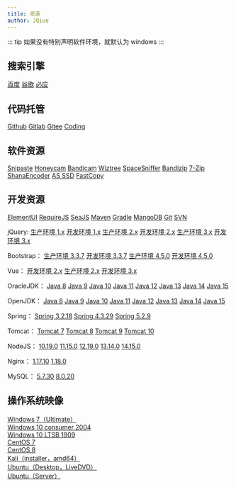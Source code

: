 ```yaml
---
title: 资源
author: JQiue
---
```


::: tip
如果没有特别声明软件环境，就默认为 windows
:::

## 搜索引擎

[百度](https://www.baidu.com)
[谷歌](https://www.google.com)
[必应](https://www.bing.com)

## 代码托管

[Github](https://github.com)
[Gitlab](https://gitlab.com)
[Gitee](https://gitee.com)
[Coding](https://coding.net)

## 软件资源

[Snipaste](https://dl.snipaste.com/win-x64-beta-cn)
[Honeycam](http://www.bandisoft.com/honeycam/beta/)
[Bandicam](https://www.bandicam.cn/downloads/ing/)
[Wiztree](https://antibody-software.com/files/wiztree_3_33_setup.exe)
[SpaceSniffer](https://590m.com/file/tempdir-UjRWYldjXTxRY1EwBzZVKlJjUWhXbw4_C2BVOwJhADlSMlF7V2QPYlNoBWIDM1I0Vm1UZlNjCjg)
[Bandizip](http://www.bandisoft.com/bandizip/dl/)
[7-Zip](https://www.7-zip.org/a/7z2000-x64.exe)
[ShanaEncoder](https://www.jianguoyun.com/p/DYKVIdAQ3f74BxiE1ZwD)
[AS SSD](https://www.alex-is.de/progs/AS%20SSD%20Benchmark.zip)
[FastCopy](https://dforest.watch.impress.co.jp/library/f/fastcopy/11574/FastCopy392_installer.exe)

## 开发资源

[ElementUI](https://github.com/ElemeFE/element/archive/v2.14.0.zip)
[RequireJS](https://requirejs.org/docs/release/2.3.6/minified/require.js)
[SeaJS](https://github.com/seajs/seajs/archive/2.2.3.zip)
[Maven](https://mirror.bit.edu.cn/apache/maven/maven-3/3.6.3/binaries/apache-maven-3.6.3-bin.tar.gz)
[Gradle](https://services.gradle.org/distributions/gradle-6.4.1-all.zip)
[MangoDB](https://fastdl.mongodb.org/windows/mongodb-windows-x86_64-4.4.1.zip)
[Git](https://git-scm.com/download/win)
[SVN](https://osdn.net/projects/tortoisesvn/storage/1.13.1/Application/TortoiseSVN-1.13.1.28686-x64-svn-1.13.0.msi/)

jQuery:
[生产环境 1.x](https://code.jquery.com/jquery-1.12.4.js)
[开发环境 1.x](https://code.jquery.com/jquery-1.12.4.min.js)
[生产环境 2.x](https://code.jquery.com/jquery-2.2.4.js)
[开发环境 2.x](https://code.jquery.com/jquery-2.2.4.min.js)
[生产环境 3.x](https://code.jquery.com/jquery-3.5.1.js)
[开发环境 3.x](https://code.jquery.com/jquery-3.5.1.min.js)

Bootstrap：
[生产环境 3.3.7](https://github.com/twbs/bootstrap/releases/download/v3.3.7/bootstrap-3.3.7-dist.zip)
[开发环境 3.3.7](https://github.com/twbs/bootstrap/archive/v3.3.7.zip)
[生产环境 4.5.0](https://github.com/twbs/bootstrap/releases/download/v4.5.0/bootstrap-4.5.0-dist.zip)
[开发环境 4.5.0](https://github.com/twbs/bootstrap/archive/v4.5.0.zip)

Vue：
[开发环境 2.x](https://cn.vuejs.org/js/vue.js)
[生产环境 2.x](https://cn.vuejs.org/js/vue.min.js)
[开发环境 3.x](https://unpkg.com/vue@next)

OracleJDK：
[Java 8](https://www.oracle.com/java/technologies/javase/javase8u211-later-archive-downloads.html)
[Java 9](https://www.jianguoyun.com/p/Deix2OgQ3f74Bxj9ypYD](https://www.oracle.com/java/technologies/javase/javase9-archive-downloads.html))
[Java 10](https://www.oracle.com/java/technologies/java-archive-javase10-downloads.html)
[Java 11](https://www.oracle.com/java/technologies/javase/jdk11-archive-downloads.html)
[Java 12](https://www.oracle.com/java/technologies/javase/jdk12-archive-downloads.html)
[Java 13](https://www.oracle.com/java/technologies/javase/jdk13-archive-downloads.html)
[Java 14](https://www.oracle.com/java/technologies/javase/jdk14-archive-downloads.html)
[Java 15](https://www.oracle.com/java/technologies/javase/jdk15-archive-downloads.html)

OpenJDK：
[Java 8](https://mirrors.tuna.tsinghua.edu.cn/AdoptOpenJDK/8/jdk/x64/windows/)
[Java 9](https://mirrors.tuna.tsinghua.edu.cn/AdoptOpenJDK/9/jdk/x64/windows/)
[Java 10](https://mirrors.tuna.tsinghua.edu.cn/AdoptOpenJDK/10/jdk/x64/windows/)
[Java 11](https://mirrors.tuna.tsinghua.edu.cn/AdoptOpenJDK/11/jdk/x64/windows/)
[Java 12](https://mirrors.tuna.tsinghua.edu.cn/AdoptOpenJDK/12/jdk/x64/windows/)
[Java 13](https://mirrors.tuna.tsinghua.edu.cn/AdoptOpenJDK/13/jdk/x64/windows/)
[Java 14](https://mirrors.tuna.tsinghua.edu.cn/AdoptOpenJDK/14/jdk/x64/windows/)
[Java 15](https://mirrors.tuna.tsinghua.edu.cn/AdoptOpenJDK/15/jdk/x64/windows/)

Spring：
[Spring 3.2.18](https://repo.spring.io/list/libs-release-local/org/springframework/spring/3.2.18.RELEASE/spring-framework-3.2.18.RELEASE-dist.zip)
[Spring 4.3.29](https://repo.spring.io/list/libs-release-local/org/springframework/spring/4.3.29.RELEASE/spring-framework-4.3.29.RELEASE-dist.zip)
[Spring 5.2.9](https://repo.spring.io/list/libs-release-local/org/springframework/spring/5.2.9.RELEASE/spring-5.2.9.RELEASE-dist.zip)

Tomcat：
[Tomcat 7](https://downloads.apache.org/tomcat/tomcat-7/v7.0.106/bin/apache-tomcat-7.0.106-windows-x64.zip)
[Tomcat 8](https://downloads.apache.org/tomcat/tomcat-8/v8.5.59/bin/apache-tomcat-8.5.59-windows-x64.zip)
[Tomcat 9](https://downloads.apache.org/tomcat/tomcat-9/v9.0.39/bin/apache-tomcat-9.0.39-windows-x64.zip)
[Tomcat 10](https://downloads.apache.org/tomcat/tomcat-10/v10.0.0-M9/bin/apache-tomcat-10.0.0-M9-windows-x64.zip)

NodeJS：
[10.19.0](http://npm.taobao.org/mirrors/node/latest-v10.x/node-v10.19.0-x64.msi)
[11.15.0](http://npm.taobao.org/mirrors/node/latest-v11.x/node-v11.15.0-x64.msi)
[12.19.0](http://npm.taobao.org/mirrors/node/latest-v12.x/node-v12.19.0-x64.msi)
[13.14.0](http://npm.taobao.org/mirrors/node/latest-v13.x/node-v13.14.0-x64.msi)
[14.15.0](http://npm.taobao.org/mirrors/node/latest-v14.x/node-v14.15.0-x64.msi)

Nginx：
[1.17.10](http://nginx.org/download/nginx-1.17.10.zip)
[1.18.0](http://nginx.org/download/nginx-1.18.0.zip)

MySQL：
[5.7.30](http://ftp.ntu.edu.tw/MySQL/Downloads/MySQLInstaller/mysql-installer-community-5.7.30.0.msi)
[8.0.20](http://ftp.ntu.edu.tw/MySQL/Downloads/MySQLInstaller/mysql-installer-community-8.0.20.0.msi)

## 操作系统映像

[Windows 7（Ultimate）](ed2k://|file|cn_windows_7_ultimate_x64_dvd_x15-66043.iso|3341268992|7DD7FA757CE6D2DB78B6901F81A6907A|)  
[Windows 10 consumer 2004](magnet:?xt=urn:btih:B9885DA8DCFA38DBAA6BE1DC649807A6E5E3C4CF&dn=cn_windows_10_consumer_editions_version_2004_updated_may_2020_x64_dvd_5a83cf4e.iso&xl=5260658688)  
[Windows 10 LTSB 1909](ed2k://|file|cn_windows_10_enterprise_ltsc_2019_x64_dvd_9c09ff24.iso|4478906368|E7C526499308841A4A6D116C857DB669|/)  
[CentOS 7](https://mirrors.tuna.tsinghua.edu.cn/centos/7.8.2003/isos/x86_64/CentOS-7-x86_64-DVD-2003.iso)  
[CentOS 8](https://mirrors.tuna.tsinghua.edu.cn/centos/8.2.2004/isos/x86_64/CentOS-8.2.2004-x86_64-dvd1.iso)  
[Kali（installer，amd64）](https://mirrors.tuna.tsinghua.edu.cn/kali-images/current/kali-linux-2020.2-installer-amd64.iso)  
[Ubuntu（Desktop，LiveDVD）](https://mirrors.tuna.tsinghua.edu.cn/ubuntu-releases/focal/ubuntu-20.04-desktop-amd64.iso)  
[Ubuntu（Server）](https://mirrors.tuna.tsinghua.edu.cn/ubuntu-releases/focal/ubuntu-20.04-live-server-amd64.iso)  
